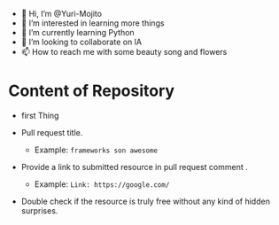 - 👋 Hi, I’m @Yuri-Mojito
- 👀 I’m interested in learning more things
- 🌱 I’m currently learning Python
- 💞️ I’m looking to collaborate on IA
- 📫 How to reach me with some beauty song and flowers

# Content of Repository

- first Thing

- Pull request title.
  - Example: `frameworks son awesome`

- Provide a link to submitted resource in pull request comment .
  - Example: `Link: https://google.com/`

- Double check if the resource is truly free without any kind of hidden surprises.
